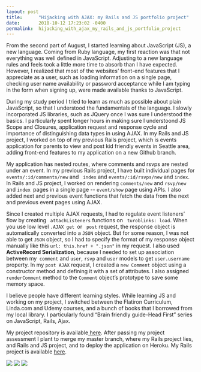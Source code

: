 ```yaml
---
layout: post
title:      "Hijacking with AJAX: my Rails and JS portfolio project"
date:       2018-10-12 17:23:02 -0400
permalink:  hijacking_with_ajax_my_rails_and_js_portfolio_project
---
```


From the second part of August, I started learning about JavaScript (JS), a new language. Coming from Ruby language, my first reaction was that not everything was well defined in JavaScript. Adjusting to a new language rules and feels took a little more time to absorb than I have expected. However, I realized that most of the websites’ front-end features that I appreciate as a user, such as loading information on a single page, checking user name availability or password acceptance while I am typing in the form when signing up, were made available thanks to JavaScript. 

During my study period I tried to learn as much as possible about plain JavaScript, so that I understood the fundamentals of the language. I slowly incorporated JS libraries, such as JQuery once I was sure I understood the basics. I particularly spent longer hours in making sure I understoond JS Scope and Closures, application request and response cycle and importance of distinguishing data types in using AJAX.  In my Rails and JS project, I worked on top of my previous Rails project, which is events application for parents to view and post kid friendly events in Seattle area, adding front-end features to my application on a new Github branch. 

My application has nested routes, where comments and rsvps are nested under an event. In my previous Rails project, I have built individual pages for `events/:id/comments/new` and ` index` and `events/:id/rsvps/new` and `index`. In Rails and JS project, I worked on rendering `comments/new` and `rsvp/new` and `index `pages in a single page -- `event/show` page using APIs. I also added next and previous event functions that fetch the data from the next and previous event pages using AJAX. 

Since I created multiple AJAX requests, I had to regulate event listeners’ flow by creating ` attachListeners` functions on ` turoblinks: load`. When you use low level `.AJAX get `or ` post` request, the response object is automatically converted into a `JSON` object. But for some reason, I was not able to get `JSON` object, so I had to specify the format of my response object manually like this `url: this.href + ".json"` in my request. I also used **ActiveRecord Serialization**, because I needed to set up association between my` comment` and `user`, `rsvp` and `user` models to get `user.username` property. In my `post AJAX` request, I created a `new Comment` object using a constructor method and defining it with a set of attributes. I also assigned `renderComment` method to the `Comment` object’s prototype to save some memory space. 
 
I believe people have different learning styles. While learning JS and working on my project, I switched between the Flatiron Curriculum, Linda.com and Udemy courses, and a bunch of books that I borrowed from my local library. I particularly found “Brain friendly guide-Head First” series on JavaScript, Rails, Ajax. 

My project repository is available[ here](https://github.com/Dillorom/seattle-kids-events/tree/rails-js). After passing my project assessment I plant to merge my master branch, where my Rails project lies, and Rails and JS project, and to deploy the application on Heroku. My Rails project is available [here](https://seattlekidsevents.herokuapp.com/ ).

![](https://prodimage.images-bn.com/pimages/9780596527747_p0_v1_s600x595.jpg)
![](https://covers.oreillystatic.com/images/9780596515782/lrg.jpg)
![](https://covers.oreillystatic.com/images/9780596515775/lrg.jpg)






